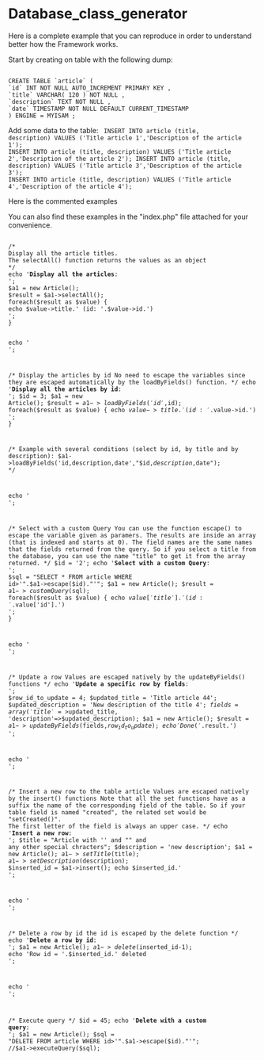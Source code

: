 Database_class_generator
========================

Here is a complete example that you can reproduce in order to understand better how the Framework works.

Start by creating on table with the following dump:

<code>
CREATE TABLE `article` (
`id` INT NOT NULL AUTO_INCREMENT PRIMARY KEY ,
`title` VARCHAR( 120 ) NOT NULL ,
`description` TEXT NOT NULL ,
`date` TIMESTAMP NOT NULL DEFAULT CURRENT_TIMESTAMP
) ENGINE = MYISAM ;
</code>

Add some data to the table:
<code>
INSERT INTO article (title, description) VALUES ('Title article 1','Description of the article 1');
INSERT INTO article (title, description) VALUES ('Title article 2','Description of the article 2');
INSERT INTO article (title, description) VALUES ('Title article 3','Description of the article 3');
INSERT INTO article (title, description) VALUES ('Title article 4','Description of the article 4');
</code>

Here is the commented examples

You can also find these examples in the "index.php" file attached for your convenience.

<code>
/*
Display all the article titles.
The selectAll() function returns the values as an object
*/
echo '<b>Display all the articles</b>: <br>';
$a1 = new Article();
$result = $a1->selectAll();
foreach($result as $value) { 
echo $value->title.' (id: '.$value->id.')<br>';
}

echo '<br>';

/*
Display the articles by id
No need to escape the variables since they are escaped automatically by the loadByFields() function.
*/
echo '<b>Display all the articles by id</b>: <br>';
$id = 3;
$a1 = new Article();
$result = $a1->loadByFields('id',$id);
foreach($result as $value) { 
echo $value->title.' (id: '.$value->id.')<br>';
}

/*
Example with several conditions (select by id, by title and by description):
$a1->loadByFields('id,description,date',"$id,$description,$date");
*/

echo '<br>';

/*
Select with a custom Query
You can use the function escape() to escape the variable given as paramers.
The results are inside an array (that is indexed and starts at 0).
The field names are the same names that the fields returned from the query. So if you select a title from the database, you can use the name "title" to get it from the array returned.
*/
$id = '2';
echo '<b>Select with a custom Query</b>: <br>';
$sql = "SELECT * FROM article WHERE id>'".$a1->escape($id)."'";
$a1 = new Article();
$result = $a1->customQuery($sql);
foreach($result as $value) {
echo $value['title'].' (id: '.$value['id'].')<br>';
}

echo '<br>';

/*
Update a row
Values are escaped natively by the updateByFields() functions
*/
echo '<b>Update a specific row by fields</b>: <br>';
$row_id_to_update = 4;
$updated_title = 'Title article 44';
$updated_description = 'New description of the title 4';
$fields = array('title'=>$updated_title, 'description'=>$updated_description);
$a1 = new Article();
$result = $a1->updateByFields($fields,$row_id_to_update);
echo 'Done ('.$result.')<br>';

echo '<br>';

/*
Insert a new row to the table article
Values are escaped natively by the insert() functions
Note that all the set functions have as a suffix the name of the corresponding field of the table.
So if your table field is named "created", the related set would be "setCreated()". 
The first letter of the field is always an upper case.
*/
echo '<b>Insert a new row</b>: <br>';
$title = "Article with '' and \"\" and any other special chracters";
$description = 'new description';
$a1 = new Article();
$a1->setTitle($title);
$a1->setDescription($description);
$inserted_id = $a1->insert();
echo $inserted_id.'<br>';

echo '<br>';

/*
Delete a row by id
the id is escaped by the delete function
*/
echo '<b>Delete a row by id</b>: <br>';
$a1 = new Article();
$a1->delete($inserted_id-1);
echo 'Row id = '.$inserted_id.' deleted<br>';

echo '<br>';

/*
Execute query
*/
$id = 45;
echo '<b>Delete with a custom query</b>: <br>';
$a1 = new Article();
$sql = "DELETE FROM article WHERE id>'".$a1->escape($id)."'";
//$a1->executeQuery($sql); 
</code>
